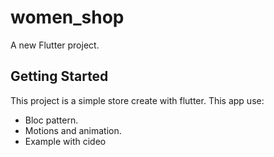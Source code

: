 # women_shop

A new Flutter project.

## Getting Started

This project is a simple store create with flutter.
This app use:

- Bloc pattern.
- Motions and animation.
- Example with cideo 


